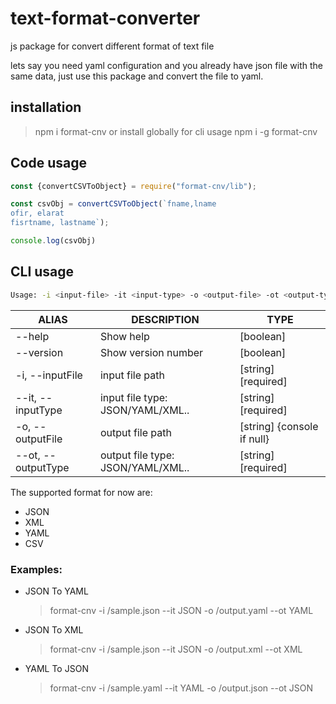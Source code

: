# text-format-converter

js package for convert different format of text file

lets say you need yaml configuration and you already have json file with the same data,
just use this package and convert the file to yaml.

## installation
> npm i format-cnv
or install globally for cli usage
> npm i -g format-cnv


## Code usage
```javascript
const {convertCSVToObject} = require("format-cnv/lib");

const csvObj = convertCSVToObject(`fname,lname
ofir, elarat
fisrtname, lastname`);

console.log(csvObj)
```

## CLI usage

```sh
Usage: -i <input-file> -it <input-type> -o <output-file> -ot <output-type>
```

|       ALIAS             |         DESCRIPTION               |           TYPE             |  
|-------------------------|-----------------------------------|----------------------------|
|      --help             | Show help                         |            [boolean]       |
|      --version          | Show version number               |            [boolean]       |
|  -i, --inputFile        |  input file path                  |   [string] [required]      |
|      --it, --inputType  | input file type: JSON/YAML/XML..  |  [string] [required]       |
|  -o, --outputFile       |   output file path                | [string] {console if null} |
|      --ot, --outputType |  output file type: JSON/YAML/XML..| [string] [required]        |

The supported format for now are:
- JSON
- XML
- YAML
- CSV

### Examples:
- JSON To YAML
    > format-cnv -i /sample.json --it JSON -o /output.yaml --ot YAML

- JSON To XML
    > format-cnv -i /sample.json --it JSON -o /output.xml --ot XML

- YAML To JSON
    > format-cnv -i /sample.yaml --it YAML -o /output.json --ot JSON


